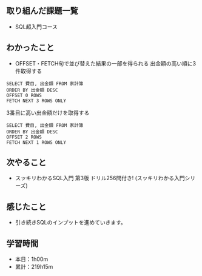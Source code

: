 ## 取り組んだ課題一覧
- SQL超入門コース
## わかったこと
- OFFSET・FETCH句で並び替えた結果の一部を得られる
出金額の高い順に3件取得する
```
SELECT 費目, 出金額 FROM 家計簿
ORDER BY 出金額 DESC
OFFSET 0 ROWS
FETCH NEXT 3 ROWS ONLY
```
3番目に高い出金額だけを取得する
```
SELECT 費目, 出金額 FROM 家計簿
ORDER BY 出金額 DESC
OFFSET 2 ROWS
FETCH NEXT 1 ROWS ONLY
```
## 次やること
- スッキリわかるSQL入門 第3版 ドリル256問付き! (スッキリわかる入門シリーズ)
## 感じたこと
- 引き続きSQLのインプットを進めていきます。
## 学習時間
- 本日：1h00m
- 累計：219h15m

